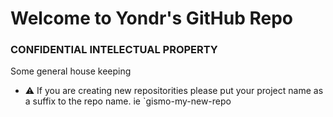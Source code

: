 # Welcome to Yondr's GitHub Repo
### CONFIDENTIAL INTELECTUAL PROPERTY

Some general house keeping
 - :warning: If you are creating new repositorities please put your project name as a suffix to the repo name.
ie `gismo-my-new-repo
